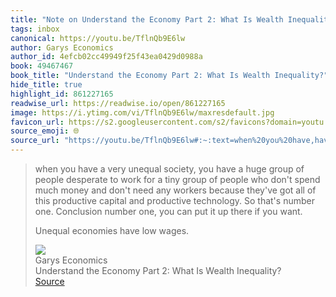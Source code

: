 ```yaml
---
title: "Note on Understand the Economy Part 2: What Is Wealth Inequality? via Garys Economics"
tags: inbox
canonical: https://youtu.be/TflnQb9E6lw
author: Garys Economics
author_id: 4efcb02cc49949f25f43ea0429d0988a
book: 49467467
book_title: "Understand the Economy Part 2: What Is Wealth Inequality?"
hide_title: true
highlight_id: 861227165
readwise_url: https://readwise.io/open/861227165
image: https://i.ytimg.com/vi/TflnQb9E6lw/maxresdefault.jpg
favicon_url: https://s2.googleusercontent.com/s2/favicons?domain=youtu.be
source_emoji: 🌐
source_url: "https://youtu.be/TflnQb9E6lw#:~:text=when%20you%20have,have%20low%20wages."
---
```


> when you have a very unequal society, you have a huge group of people desperate to work for a tiny group of people who don't spend much money and don't need any workers because they've got all of this productive capital and productive technology. So that's number one. Conclusion number one, you can put it up there if you want.
> 
> Unequal economies have low wages.
> <div class="quoteback-footer"><div class="quoteback-avatar"><img class="mini-favicon" src="https://s2.googleusercontent.com/s2/favicons?domain=youtu.be"></div><div class="quoteback-metadata"><div class="metadata-inner"><span style="display:none">FROM:</span><div aria-label="Garys Economics" class="quoteback-author"> Garys Economics</div><div aria-label="Understand the Economy Part 2: What Is Wealth Inequality?" class="quoteback-title"> Understand the Economy Part 2: What Is Wealth Inequality?</div></div></div><div class="quoteback-backlink"><a target="_blank" aria-label="go to the full text of this quotation" rel="noopener" href="https://youtu.be/TflnQb9E6lw#:~:text=when%20you%20have,have%20low%20wages." class="quoteback-arrow"> Source</a></div></div>